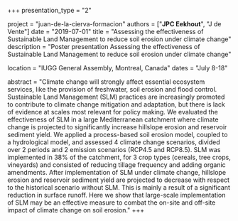 +++
presentation_type = "2"

project = "juan-de-la-cierva-formacion"
authors = ["**JPC Eekhout**", "J de Vente"]
date = "2019-07-01"
title = "Assessing the effectiveness of Sustainable Land Management to reduce soil erosion under climate change"
description = "Poster presentation Assessing the effectiveness of Sustainable Land Management to reduce soil erosion under climate change"

location = "IUGG General Assembly, Montreal, Canada"
dates = "July 8-18"

abstract = "Climate change will strongly affect essential ecosystem services, like the provision of freshwater, soil erosion and flood control. Sustainable Land Management (SLM) practices are increasingly promoted to contribute to climate change mitigation and adaptation, but there is lack of evidence at scales most relevant for policy making. We evaluated the effectiveness of SLM in a large Mediterranean catchment where climate change is projected to significantly increase hillslope erosion and reservoir sediment yield. We applied a process-based soil erosion model, coupled to a hydrological model, and assessed 4 climate change scenarios, divided over 2 periods and 2 emission scenarios  (RCP4.5 and RCP8.5). SLM was implemented in 38% of the catchment, for 3 crop types (cereals, tree crops, vineyards) and consisted of reducing tillage frequency and adding organic amendments. After implementation of SLM under climate change, hillslope erosion and reservoir sediment yield are projected to decrease with respect to the historical scenario without SLM. This is mainly a result of a significant reduction in surface runoff. Here we show that large-scale implementation of SLM may be an effective measure to combat the on-site and off-site impact of climate change on soil erosion."
+++